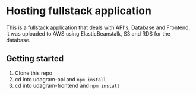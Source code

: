 # Hosting fullstack application

This is a fullstack application that deals with API's, Database and Frontend, it was uploaded to AWS using ElasticBeanstalk, S3 and RDS for the database.

## Getting started

1. Clone this repo
2. cd into udagram-api and `npm install`
3. cd into udagram-frontend and `npm install`
